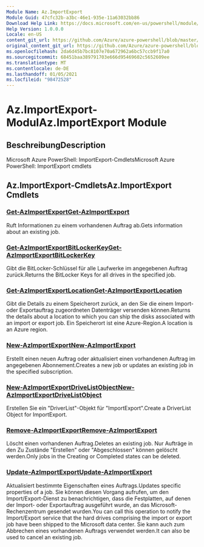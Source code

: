 ```yaml
---
Module Name: Az.ImportExport
Module Guid: 47cfc32b-a3bc-46e1-935e-11a63032bb86
Download Help Link: https://docs.microsoft.com/en-us/powershell/module/az.importexport
Help Version: 1.0.0.0
Locale: en-US
content_git_url: https://github.com/Azure/azure-powershell/blob/master/src/ImportExport/help/Az.ImportExport.md
original_content_git_url: https://github.com/Azure/azure-powershell/blob/master/src/ImportExport/help/Az.ImportExport.md
ms.openlocfilehash: 2da6d45b7bc8107e70a672962a6bc57ccb9f17a0
ms.sourcegitcommit: 68451baa389791703e666d95469602c5652609ee
ms.translationtype: MT
ms.contentlocale: de-DE
ms.lasthandoff: 01/05/2021
ms.locfileid: "98472528"
---
```

# <span data-ttu-id="4ecfe-101">Az.ImportExport-Modul</span><span class="sxs-lookup"><span data-stu-id="4ecfe-101">Az.ImportExport Module</span></span>
## <span data-ttu-id="4ecfe-102">Beschreibung</span><span class="sxs-lookup"><span data-stu-id="4ecfe-102">Description</span></span>
<span data-ttu-id="4ecfe-103">Microsoft Azure PowerShell: ImportExport-Cmdlets</span><span class="sxs-lookup"><span data-stu-id="4ecfe-103">Microsoft Azure PowerShell: ImportExport cmdlets</span></span>

## <span data-ttu-id="4ecfe-104">Az.ImportExport-Cmdlets</span><span class="sxs-lookup"><span data-stu-id="4ecfe-104">Az.ImportExport Cmdlets</span></span>
### [<span data-ttu-id="4ecfe-105">Get-AzImportExport</span><span class="sxs-lookup"><span data-stu-id="4ecfe-105">Get-AzImportExport</span></span>](Get-AzImportExport.md)
<span data-ttu-id="4ecfe-106">Ruft Informationen zu einem vorhandenen Auftrag ab.</span><span class="sxs-lookup"><span data-stu-id="4ecfe-106">Gets information about an existing job.</span></span>

### [<span data-ttu-id="4ecfe-107">Get-AzImportExportBitLockerKey</span><span class="sxs-lookup"><span data-stu-id="4ecfe-107">Get-AzImportExportBitLockerKey</span></span>](Get-AzImportExportBitLockerKey.md)
<span data-ttu-id="4ecfe-108">Gibt die BitLocker-Schlüssel für alle Laufwerke im angegebenen Auftrag zurück.</span><span class="sxs-lookup"><span data-stu-id="4ecfe-108">Returns the BitLocker Keys for all drives in the specified job.</span></span>

### [<span data-ttu-id="4ecfe-109">Get-AzImportExportLocation</span><span class="sxs-lookup"><span data-stu-id="4ecfe-109">Get-AzImportExportLocation</span></span>](Get-AzImportExportLocation.md)
<span data-ttu-id="4ecfe-110">Gibt die Details zu einem Speicherort zurück, an den Sie die einem Import- oder Exportauftrag zugeordneten Datenträger versenden können.</span><span class="sxs-lookup"><span data-stu-id="4ecfe-110">Returns the details about a location to which you can ship the disks associated with an import or export job.</span></span>
<span data-ttu-id="4ecfe-111">Ein Speicherort ist eine Azure-Region.</span><span class="sxs-lookup"><span data-stu-id="4ecfe-111">A location is an Azure region.</span></span>

### [<span data-ttu-id="4ecfe-112">New-AzImportExport</span><span class="sxs-lookup"><span data-stu-id="4ecfe-112">New-AzImportExport</span></span>](New-AzImportExport.md)
<span data-ttu-id="4ecfe-113">Erstellt einen neuen Auftrag oder aktualisiert einen vorhandenen Auftrag im angegebenen Abonnement.</span><span class="sxs-lookup"><span data-stu-id="4ecfe-113">Creates a new job or updates an existing job in the specified subscription.</span></span>

### [<span data-ttu-id="4ecfe-114">New-AzImportExportDriveListObject</span><span class="sxs-lookup"><span data-stu-id="4ecfe-114">New-AzImportExportDriveListObject</span></span>](New-AzImportExportDriveListObject.md)
<span data-ttu-id="4ecfe-115">Erstellen Sie ein "DriverList"-Objekt für "ImportExport".</span><span class="sxs-lookup"><span data-stu-id="4ecfe-115">Create a DriverList Object for ImportExport.</span></span>

### [<span data-ttu-id="4ecfe-116">Remove-AzImportExport</span><span class="sxs-lookup"><span data-stu-id="4ecfe-116">Remove-AzImportExport</span></span>](Remove-AzImportExport.md)
<span data-ttu-id="4ecfe-117">Löscht einen vorhandenen Auftrag.</span><span class="sxs-lookup"><span data-stu-id="4ecfe-117">Deletes an existing job.</span></span>
<span data-ttu-id="4ecfe-118">Nur Aufträge in den Zu Zustände "Erstellen" oder "Abgeschlossen" können gelöscht werden.</span><span class="sxs-lookup"><span data-stu-id="4ecfe-118">Only jobs in the Creating or Completed states can be deleted.</span></span>

### [<span data-ttu-id="4ecfe-119">Update-AzImportExport</span><span class="sxs-lookup"><span data-stu-id="4ecfe-119">Update-AzImportExport</span></span>](Update-AzImportExport.md)
<span data-ttu-id="4ecfe-120">Aktualisiert bestimmte Eigenschaften eines Auftrags.</span><span class="sxs-lookup"><span data-stu-id="4ecfe-120">Updates specific properties of a job.</span></span>
<span data-ttu-id="4ecfe-121">Sie können diesen Vorgang aufrufen, um den Import/Export-Dienst zu benachrichtigen, dass die Festplatten, auf denen der Import- oder Exportauftrag ausgeführt wurde, an das Microsoft-Rechenzentrum gesendet wurden.</span><span class="sxs-lookup"><span data-stu-id="4ecfe-121">You can call this operation to notify the Import/Export service that the hard drives comprising the import or export job have been shipped to the Microsoft data center.</span></span>
<span data-ttu-id="4ecfe-122">Sie kann auch zum Abbrechen eines vorhandenen Auftrags verwendet werden.</span><span class="sxs-lookup"><span data-stu-id="4ecfe-122">It can also be used to cancel an existing job.</span></span>

